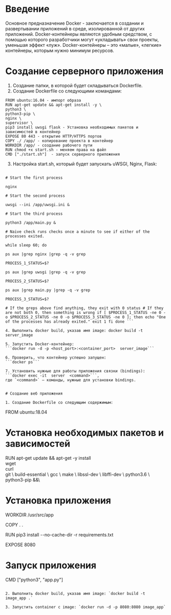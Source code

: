 # Введение 

Основное предназначение Docker - заключается в создании и развертывании приложений в среде, изолированной от других приложений. Docker-контейнеры являются удобным средством, с помощью которого разработчики могут «укладывать» свои проекты, уменьшая эффект «луж». Docker-контейнеры – это «малые», «легкие» контейнеры, которым нужно минимум ресурсов.

# Создание серверного приложения 

1. Создание папки, в которой будет складываться Dockerfile.
2. Создание Dockerfile со следующими командами:
```
FROM ubuntu:16.04 - импорт образа 
RUN apt-get update && apt-get install -y \
python3 \
python3-pip \
nginx \ 
supervisor \
pip3 install uwsgi flask - Установка необходимых пакетов и зависимостей в контейнер
EXPOSE 80 443 - открытие HTTP/HTTPS портов 
COPY ./ /app/ - копирование проекта в контейнер 
WORKDIR /app/ - создание рабочего пути
RUN chmod +x start.sh - меняем права на файл
CMD ["./start.sh"]  - запуск серверного приложения 
``` 

3. Настройка start.sh, который будет запускать uWSGI, Nginx, Flask: 

```#!/bin/bash 

# Start the first process 

nginx 

# Start the second process 

uwsgi --ini /app/uwsgi.ini & 

# Start the third process 

python3 /app/main.py & 

# Naive check runs checks once a minute to see if either of the processes exited. 

while sleep 60; do 

ps aux |grep nginx |grep -q -v grep 

PROCESS_1_STATUS=$? 

ps aux |grep uwsgi |grep -q -v grep 

PROCESS_2_STATUS=$? 

ps aux |grep main.py |grep -q -v grep 

PROCESS_3_STATUS=$? 

# If the greps above find anything, they exit with 0 status # If they are not both 0, then something is wrong if [ $PROCESS_1_STATUS -ne 0 -o $PROCESS_2_STATUS -ne 0 -o $PROCESS_3_STATUS -ne 0 ]; then echo "One of the processes has already exited." exit 1 fi done ```

4. Выполнить docker build, указав имя image: docker build -t server_image 

5. Запустить Docker-контейнер:
```docker run -d -p <host_port>:<container_port>  server_image```

6. Проверить, что контейнер успешно запущен:
```docker ps```

7. Установить нужные для работы приложения связки (bindings):
```docker exec -it  server  <command>```,
где `<command>` — команды, нужные для установки bindings.
 

# Создание веб приложения 

1. Создание Dockerfile со следующим содержимым:
```
FROM ubuntu:18.04

# Установка необходимых пакетов и зависимостей
RUN apt-get update && apt-get -y install \
wget \
curl \
git \ 
build-essential \ 
gcc \ 
make \ 
libssl-dev \ 
libffi-dev \ 
python3.6 \ 
python3-pip &&\ 

# Установка приложения 

WORKDIR /usr/src/app

COPY . .

RUN pip3 install --no-cache-dir -r requirements.txt

EXPOSE 8080
# Запуск приложения 
CMD ["python3", "app.py"] 
``` 

2. Выполнить docker build, указав имя image: `docker build -t image_app .`

3. Запустить container c image: `docker run -d -p 8080:8080 image_app`
